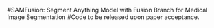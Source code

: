 #SAMFusion: Segment Anything Model with Fusion Branch for Medical Image Segmentation
#Code to be released upon paper acceptance.
